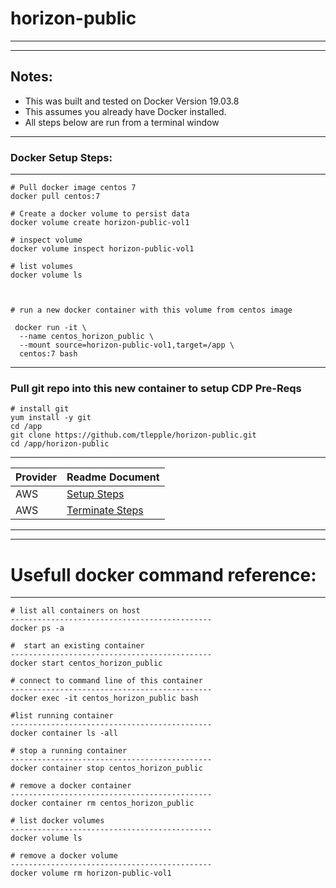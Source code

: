 # horizon-public

---

---

## Notes:
*  This was built and tested on Docker Version 19.03.8
*  This assumes you already have Docker installed.
*  All steps below are run from a terminal window

---

### Docker Setup Steps:

---

```
# Pull docker image centos 7
docker pull centos:7

# Create a docker volume to persist data
docker volume create horizon-public-vol1

# inspect volume
docker volume inspect horizon-public-vol1

# list volumes
docker volume ls



# run a new docker container with this volume from centos image

 docker run -it \
  --name centos_horizon_public \
  --mount source=horizon-public-vol1,target=/app \
  centos:7 bash

```

---

### Pull git repo into this new container to setup CDP Pre-Reqs

```
# install git 
yum install -y git
cd /app
git clone https://github.com/tlepple/horizon-public.git
cd /app/horizon-public
```

---

| Provider         | Readme Document  |
| ---------------- | ---------------- |
| AWS              | [Setup Steps](./aws_readme.md)|
| AWS              | [Terminate Steps](./terminate_readme.md)|

---
---

# Usefull docker command reference:

---

```
# list all containers on host
---------------------------------------------
docker ps -a

#  start an existing container
---------------------------------------------
docker start centos_horizon_public

# connect to command line of this container
---------------------------------------------
docker exec -it centos_horizon_public bash

#list running container
---------------------------------------------
docker container ls -all

# stop a running container
---------------------------------------------
docker container stop centos_horizon_public

# remove a docker container
---------------------------------------------
docker container rm centos_horizon_public

# list docker volumes
---------------------------------------------
docker volume ls

# remove a docker volume
---------------------------------------------
docker volume rm horizon-public-vol1


```

